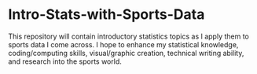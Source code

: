 # Intro-Stats-with-Sports-Data
This repository will contain introductory statistics topics as I apply them to sports data I come across. I hope to enhance my statistical knowledge, coding/computing skills, visual/graphic creation, technical writing ability, and research into the sports world.
